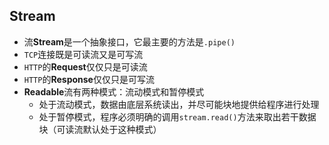 ## Stream
* 流**Stream**是一个抽象接口，它最主要的方法是`.pipe()`
* `TCP`连接既是可读流又是可写流
* `HTTP`的**Request**仅仅只是可读流
* `HTTP`的**Response**仅仅只是可写流
* **Readable**流有两种模式：流动模式和暂停模式
  * 处于流动模式，数据由底层系统读出，并尽可能块地提供给程序进行处理
  * 处于暂停模式，程序必须明确的调用`stream.read()`方法来取出若干数据块（可读流默认处于这种模式）
